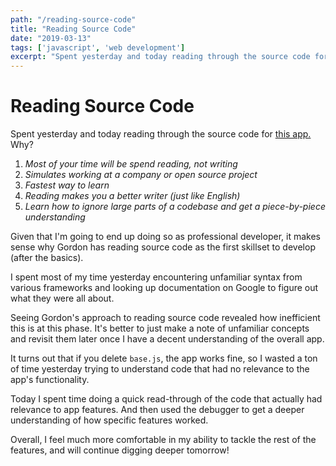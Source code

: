 ```yaml
---
path: "/reading-source-code"
title: "Reading Source Code"
date: "2019-03-13"
tags: ['javascript', 'web development']
excerpt: "Spent yesterday and today reading through the source code for this app..." 
---
```


# Reading Source Code

Spent yesterday and today reading through the source code for [this app.](https://github.com/gordonmzhu/todomvc/tree/master/examples/jquery) Why?

  1. _Most of your time will be spend reading, not writing_
  2. _Simulates working at a company or open source project_
  3. _Fastest way to learn_
  4. _Reading makes you a better writer (just like English)_
  5. _Learn how to ignore large parts of a codebase and get a piece-by-piece understanding_

Given that I'm going to end up doing so as professional developer, it makes sense why Gordon has reading source code as the first skillset to develop (after the basics).

I spent most of my time yesterday encountering unfamiliar syntax from various frameworks and looking up documentation on Google to figure out what they were all about.

Seeing Gordon's approach to reading source code revealed how inefficient this is at this phase. It's better to just make a note of unfamiliar concepts and revisit them later once I have a decent understanding of the overall app.

It turns out that if you delete `base.js`, the app works fine, so I wasted a ton of time yesterday trying to understand code that had no relevance to the app's functionality. 

Today I spent time doing a quick read-through of the code that actually had relevance to app features. And then used the debugger to get a deeper understanding of how specific features worked. 

Overall, I feel much more comfortable in my ability to tackle the rest of the features, and will continue digging deeper tomorrow!
